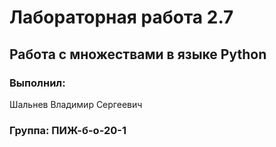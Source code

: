 # Лабораторная работа 2.7
## Работа с множествами в языке Python
### Выполнил:
Шальнев Владимир Сергеевич
### Группа: ПИЖ-б-о-20-1
